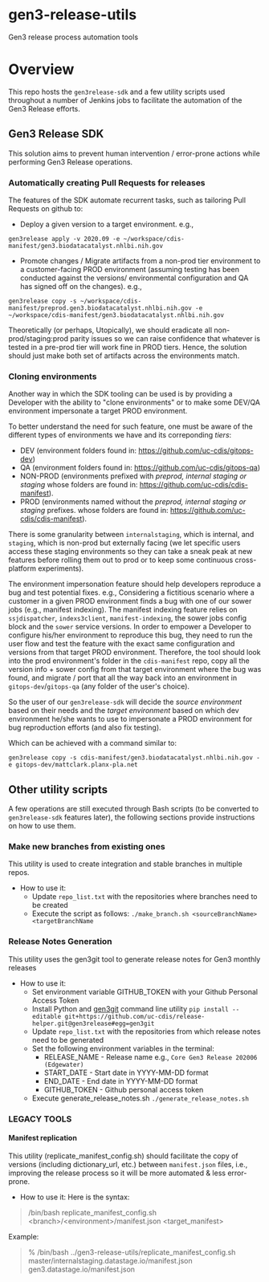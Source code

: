 # gen3-release-utils
Gen3 release process automation tools

# Overview

This repo hosts the `gen3release-sdk` and a few utility scripts used throughout a number of Jenkins jobs to facilitate the automation of the Gen3 Release efforts.

## Gen3 Release SDK

This solution aims to prevent human intervention / error-prone actions while performing Gen3 Release operations.

### Automatically creating Pull Requests for releases

The features of the SDK automate recurrent tasks, such as tailoring Pull Requests on github to:
- Deploy a given version to a target environment.
e.g.,
```
gen3release apply -v 2020.09 -e ~/workspace/cdis-manifest/gen3.biodatacatalyst.nhlbi.nih.gov
```
- Promote changes / Migrate artifacts from a non-prod tier environment to a customer-facing PROD environment (assuming testing has been conducted against the versions/ environmental configuration and QA has signed off on the changes).
e.g.,
```
gen3release copy -s ~/workspace/cdis-manifest/preprod.gen3.biodatacatalyst.nhlbi.nih.gov -e ~/workspace/cdis-manifest/gen3.biodatacatalyst.nhlbi.nih.gov
```

Theoretically (or perhaps, Utopically), we should eradicate all non-prod/staging:prod parity issues so we can raise confidence that whatever is tested in a pre-prod tier will work fine in PROD tiers. Hence, the solution should just make both set of artifacts across the environments match.

### Cloning environments

Another way in which the SDK tooling can be used is by providing a Developer with the ability to "clone environments" or to make some DEV/QA environment impersonate a target PROD environment.

To better understand the need for such feature, one must be aware of the different types of environments we have and its correponding _tiers_:
- DEV (environment folders found in: https://github.com/uc-cdis/gitops-dev)
- QA  (environment folders found in: https://github.com/uc-cdis/gitops-qa)
- NON-PROD (environments prefixed with _preprod, internal staging or staging_ whose folders are found in: https://github.com/uc-cdis/cdis-manifest).
- PROD (environments named without the _preprod, internal staging or staging_ prefixes. whose folders are found in: https://github.com/uc-cdis/cdis-manifest).

There is some granularity between `internalstaging`,  which is internal, and `staging`, which is non-prod but externally facing (we let specific users access these staging environments so they can take a sneak peak at new features before rolling them out to prod or to keep some continuous cross-platform experiments).

The environment impersonation feature should help developers reproduce a bug and test potential fixes. e.g., Considering a fictitious scenario where a customer in a given PROD environment finds a bug with one of our sower jobs (e.g., manifest indexing). The manifest indexing feature relies on `ssjdispatcher`, `indexs3client`, `manifest-indexing`, the sower jobs config block and the `sower` service versions. In order to empower a Developer to configure his/her environment to reproduce this bug, they need to run the user flow and test the feature with the exact same configuration and versions from that target PROD environment. Therefore, the tool should look into the prod environment's folder in the `cdis-manifest` repo, copy all the version info + sower config from that target environment where the bug was found, and migrate / port that all the way back into an environment in `gitops-dev`/`gitops-qa` (any folder of the user's choice).

So the user of our `gen3release-sdk` will decide the _source environment_ based on their needs and the _target environment_ based on which dev environment he/she wants to use to impersonate a PROD environment for bug reproduction efforts (and also fix testing).

Which can be achieved with a command similar to:
```
gen3release copy -s cdis-manifest/gen3.biodatacatalyst.nhlbi.nih.gov -e gitops-dev/mattclark.planx-pla.net
```

## Other utility scripts

A few operations are still executed through Bash scripts (to be converted to `gen3release-sdk` features later), the following sections provide instructions on how to use them.

### Make new branches from existing ones

This utility is used to create integration and stable branches in multiple repos.

- How to use it:
    - Update `repo_list.txt` with the repositories where branches need to be created
    - Execute the script as follows:
    ```./make_branch.sh <sourceBranchName> <targetBranchName```

### Release Notes Generation

This utility uses the gen3git tool to generate release notes for Gen3 monthly releases

- How to use it:
    - Set environment variable GITHUB_TOKEN with your Github Personal Access Token
    - Install Python and [gen3git](https://github.com/uc-cdis/release-helper/) command line utility
    ```pip install --editable git+https://github.com/uc-cdis/release-helper.git@gen3release#egg=gen3git```
    - Update `repo_list.txt` with the repositories from which release notes need to be generated
    - Set the following environment variables in the terminal:
        - RELEASE_NAME - Release name e.g., `Core Gen3 Release 202006 (Edgewater)`
        - START_DATE - Start date in YYYY-MM-DD format
        - END_DATE - End date in YYYY-MM-DD format
        - GITHUB_TOKEN - Github personal access token
    - Execute generate_release_notes.sh
    ```./generate_release_notes.sh```

### LEGACY TOOLS
#### Manifest replication

This utility (replicate_manifest_config.sh) should facilitate the copy of versions (including dictionary_url, etc.) between `manifest.json` files, i.e., improving the release process so it will be more automated & less error-prone.

 - How to use it:
 Here is the syntax:
 > /bin/bash replicate_manifest_config.sh &lt;branch>/&lt;environment>/manifest.json &lt;target_manifest>

 Example:
 > % /bin/bash ../gen3-release-utils/replicate_manifest_config.sh master/internalstaging.datastage.io/manifest.json gen3.datastage.io/manifest.json
